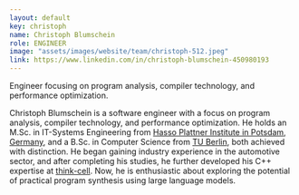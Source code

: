 ```yaml
---
layout: default
key: christoph
name: Christoph Blumschein
role: ENGINEER
image: "assets/images/website/team/christoph-512.jpeg"
link: https://www.linkedin.com/in/christoph-blumschein-450980193
---
```

<p class="shotdis">Engineer focusing on program analysis, compiler technology, and performance optimization.</p>
<p>Christoph Blumschein is a software engineer with a focus on program analysis, compiler technology, and performance optimization. He holds an M.Sc. in IT-Systems Engineering from <a href="https://hpi.de/en/">Hasso Plattner Institute in Potsdam, Germany</a>, and a B.Sc. in Computer Science from <a href="https://www.tu.berlin/en/">TU Berlin</a>, both achieved with distinction.
He began gaining industry experience in the automotive sector, and after completing his studies, he further developed his C++ expertise at <a href="https://www.think-cell.com/en">think-cell</a>. Now, he is enthusiastic about exploring the potential of practical program synthesis using large language models.</p>